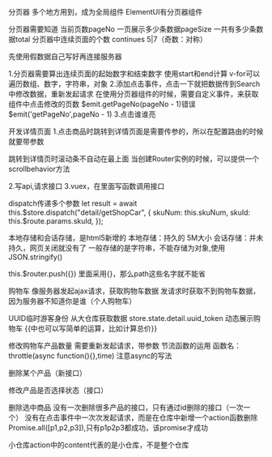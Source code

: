 分页器
多个地方用到，成为全局组件
ElementUI有分页器组件

分页器需要知道
当前页数pageNo
一页展示多少条数据pageSize
一共有多少条数据total
分页器中连续页面的个数 continues 5|7（奇数：对称）

先使用假数据自己写好再连接服务器

1.分页器需要算出连续页面的起始数字和结束数字
使用start和end计算
v-for可以遍历数组、数字，字符串，对象
2.添加点击事件，点击一下就把数据传到Search中修改数据，重新发起请求
在使用分页器组件的时候，需要自定义事件，来获取组件中点击修改的页数
$emit.getPageNo(pageNo - 1)错误
$emit('getPageNo',pageNo - 1)
3.点击谁谁亮


开发详情页面
1.点击商品时跳转到详情页面是需要传参的，所以在配置路由的时候就要带参数

跳转到详情页时滚动条不自动在最上面
当创建Router实例的时候，可以提供一个scrollbehavior方法

2.写api,请求接口
3.vuex，在里面写函数调用接口

dispatch传递多个参数
let result = await this.$store.dispatch("detail/getShopCar", {
        skuNum: this.skuNum,
        skuId: this.$route.params.skuId,
      });


本地存储和会话存储，是html5新增的
本地存储：持久的 5M大小
会话存储：并未持久，网页关闭就没有了
一般存储的是字符串，不能存储为对象,使用JSON.stringify()

this.$router.push({}) 里面采用{}，那么path这些名字就不能省

购物车
像服务器发起ajax请求，获取购物车数据
发请求时获取不到购物车数据，因为服务器不知道你是谁（个人购物车）

UUID临时游客身份
从大仓库获取数据
store.state.detail.uuid_token
动态展示购物车
{{中也可以写简单的运算，比如计算总价}}

修改购物车产品数量
需要重新发起请求，带参数
节流函数的运用
函数名：throttle(async function(){},time) 注意async的写法

删除某个产品（新接口）

修改产品是否选择状态（接口）

删除选中商品
没有一次删除很多产品的接口，只有通过id删除的接口（一次一个）
没有在点击事件中一次次发起请求，而是在仓库中新增一个action函数删除
Promise.all([p1,p2,p3]),只有p1p2p3都成功，该promise才成功


小仓库action中的content代表的是小仓库，不是整个仓库
